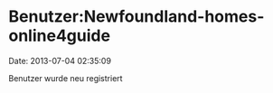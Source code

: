 Benutzer:Newfoundland-homes-online4guide
========================================

Date: 2013-07-04 02:35:09

Benutzer wurde neu registriert
